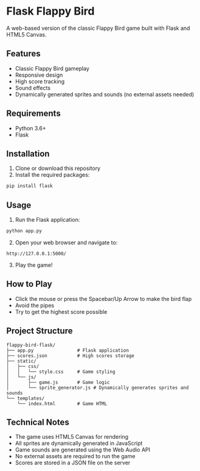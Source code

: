 # Flask Flappy Bird

A web-based version of the classic Flappy Bird game built with Flask and HTML5 Canvas.

## Features

- Classic Flappy Bird gameplay
- Responsive design
- High score tracking
- Sound effects
- Dynamically generated sprites and sounds (no external assets needed)

## Requirements

- Python 3.6+
- Flask

## Installation

1. Clone or download this repository
2. Install the required packages:

```bash
pip install flask
```

## Usage

1. Run the Flask application:

```bash
python app.py
```

2. Open your web browser and navigate to:

```
http://127.0.0.1:5000/
```

3. Play the game!

## How to Play

- Click the mouse or press the Spacebar/Up Arrow to make the bird flap
- Avoid the pipes
- Try to get the highest score possible

## Project Structure

```
flappy-bird-flask/
├── app.py                # Flask application
├── scores.json           # High scores storage
├── static/
│   ├── css/
│   │   └── style.css     # Game styling
│   └── js/
│       ├── game.js       # Game logic
│       └── sprite_generator.js # Dynamically generates sprites and sounds
└── templates/
    └── index.html        # Game HTML
```

## Technical Notes

- The game uses HTML5 Canvas for rendering
- All sprites are dynamically generated in JavaScript
- Game sounds are generated using the Web Audio API
- No external assets are required to run the game
- Scores are stored in a JSON file on the server 